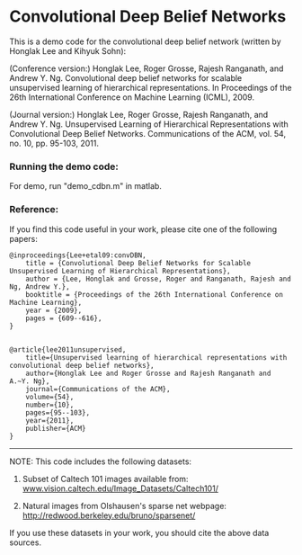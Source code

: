 # Convolutional Deep Belief Networks 

This is a demo code for the convolutional deep belief network (written by Honglak Lee and Kihyuk Sohn):

(Conference version:)
Honglak Lee, Roger Grosse, Rajesh Ranganath, and Andrew Y. Ng.
Convolutional deep belief networks for scalable unsupervised learning of hierarchical representations.
In Proceedings of the 26th International Conference on Machine Learning (ICML), 2009. 

(Journal version:)
Honglak Lee, Roger Grosse, Rajesh Ranganath, and Andrew Y. Ng.
Unsupervised Learning of Hierarchical Representations with Convolutional Deep Belief Networks.
Communications of the ACM, vol. 54, no. 10, pp. 95-103, 2011.


### Running the demo code:
For demo, run "demo_cdbn.m" in matlab.

### Reference:

If you find this code useful in your work, please cite one of the following papers:

    @inproceedings{Lee+etal09:convDBN,
        title = {Convolutional Deep Belief Networks for Scalable Unsupervised Learning of Hierarchical Representations},
        author = {Lee, Honglak and Grosse, Roger and Ranganath, Rajesh and Ng, Andrew Y.},
        booktitle = {Proceedings of the 26th International Conference on Machine Learning},
        year = {2009},
        pages = {609--616},
    }


    @article{lee2011unsupervised,
        title={Unsupervised learning of hierarchical representations with convolutional deep belief networks},
        author={Honglak Lee and Roger Grosse and Rajesh Ranganath and A.~Y. Ng},
        journal={Communications of the ACM},
        volume={54},
        number={10},
        pages={95--103},
        year={2011},
        publisher={ACM}
    }


-----

NOTE: This code includes the following datasets:

1. Subset of Caltech 101 images available from:
www.vision.caltech.edu/Image_Datasets/Caltech101/

2. Natural images from Olshausen's sparse net webpage:
http://redwood.berkeley.edu/bruno/sparsenet/

If you use these datasets in your work, you should cite the above data sources.


